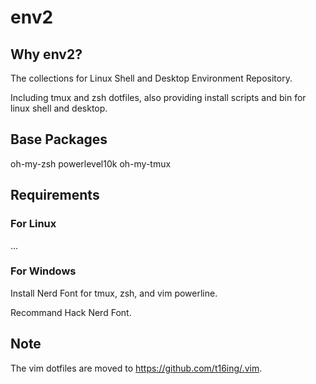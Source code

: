 env2
===

## Why env2?

The collections for Linux Shell and Desktop Environment Repository.

Including tmux and zsh dotfiles, also providing install scripts and bin for linux shell and desktop.

## Base Packages

oh-my-zsh
powerlevel10k
oh-my-tmux

## Requirements

### For Linux

...

### For Windows

Install Nerd Font for tmux, zsh, and vim powerline.

Recommand Hack Nerd Font.

## Note

The vim dotfiles are moved to https://github.com/t16ing/.vim.

